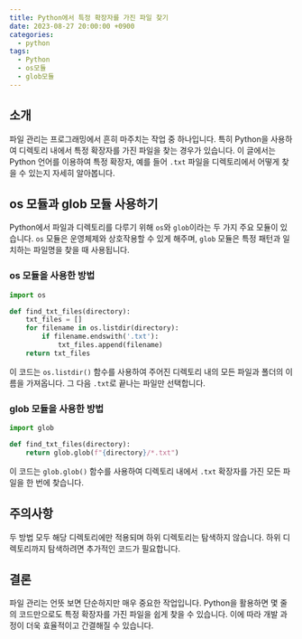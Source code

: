 ```yaml
---
title: Python에서 특정 확장자를 가진 파일 찾기
date: 2023-08-27 20:00:00 +0900
categories:
  - python
tags:
  - Python
  - os모듈
  - glob모듈
---
```


## 소개
파일 관리는 프로그래밍에서 흔히 마주치는 작업 중 하나입니다. 특히 Python을 사용하여 디렉토리 내에서 특정 확장자를 가진 파일을 찾는 경우가 있습니다. 이 글에서는 Python 언어를 이용하여 특정 확장자, 예를 들어 `.txt` 파일을 디렉토리에서 어떻게 찾을 수 있는지 자세히 알아봅니다.

## os 모듈과 glob 모듈 사용하기
Python에서 파일과 디렉토리를 다루기 위해 `os`와 `glob`이라는 두 가지 주요 모듈이 있습니다. `os` 모듈은 운영체제와 상호작용할 수 있게 해주며, `glob` 모듈은 특정 패턴과 일치하는 파일명을 찾을 때 사용됩니다.

### os 모듈을 사용한 방법
```python
import os

def find_txt_files(directory):
    txt_files = []
    for filename in os.listdir(directory):
        if filename.endswith('.txt'):
            txt_files.append(filename)
    return txt_files
```
이 코드는 `os.listdir()` 함수를 사용하여 주어진 디렉토리 내의 모든 파일과 폴더의 이름을 가져옵니다. 그 다음 `.txt`로 끝나는 파일만 선택합니다.

### glob 모듈을 사용한 방법
```python
import glob

def find_txt_files(directory):
    return glob.glob(f"{directory}/*.txt")
```
이 코드는 `glob.glob()` 함수를 사용하여 디렉토리 내에서 `.txt` 확장자를 가진 모든 파일을 한 번에 찾습니다.

## 주의사항
두 방법 모두 해당 디렉토리에만 적용되며 하위 디렉토리는 탐색하지 않습니다. 하위 디렉토리까지 탐색하려면 추가적인 코드가 필요합니다.

## 결론
파일 관리는 언뜻 보면 단순하지만 매우 중요한 작업입니다. Python을 활용하면 몇 줄의 코드만으로도 특정 확장자를 가진 파일을 쉽게 찾을 수 있습니다. 이에 따라 개발 과정이 더욱 효율적이고 간결해질 수 있습니다.